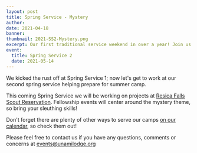 ```yaml
---
layout: post
title: Spring Service - Mystery
author:
date: 2021-04-18
banner:
thumbnail: 2021-SS2-Mystery.png
excerpt: Our first traditional service weekend in over a year! Join us as we make Musser Scout Reservation a little nicer.
event:
  title: Spring Service 2
  date: 2021-05-14
---
```


We kicked the rust off at Spring Service 1; now let's get to work at our second spring service helping prepare for summer camp.

This coming Spring Service we will be working on projects at [Resica Falls Scout Reservation](https://resicafalls.org). Fellowship events will center around the mystery theme, so bring your sleuthing skills!

Don't forget there are plenty of other ways to serve our camps [on our calendar](/calendar), so check them out!

Please feel free to contact us if you have any questions, comments or concerns at [events@unamilodge.org](/contact?recipient=events)
